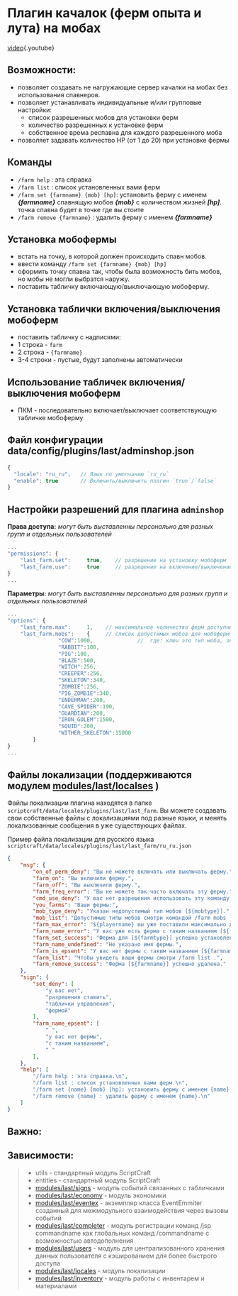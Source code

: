 <!-- TITLE: farm -->
<!-- SUBTITLE: описание плагина `farm` -->

# Плагин качалок (ферм опыта и лута) на мобах

[video](https://gaming.youtube.com/watch?v=iINGJLRrK5M&feature=share){.youtube}


## Возможности:
- позволяет создавать не нагружающие сервер качалки на мобах без использования спавнеров.
- позволяет устанавливать индивидуальные и/или групповые настройки:
  - список разрешенных мобов для установки ферм
  - количество разрешенных к установке ферм
  - собственное врема респавна для каждого разрешенного моба
- позволяет задавать количество HP (от 1 до 20) при установке фермы
 
## Команды
 - `/farm help` : эта справка
 - `/farm list` : список установленных вами ферм
 - `/farm set {farmname} {mob} [hp]`: установить ферму с именем ***{farmname}*** спавнящую мобов ***{mob}*** с количеством жизней ***[hp]***. точка спавна будет в точке где вы стоите
 - `/farm remove {farmname}` : удалить ферму с именем ***{farmname}***

## Установка мобофермы
- встать на точку, в которой должен происходить спавн мобов.
- ввести команду `/farm set {farmname} {mob} [hp]`
- оформить точку спавна так, чтобы была возможность бить мобов, но мобы не могли выбратся наружу.
- поставить табличку включающую/выключающую мобоферму.

 ## Установка таблички включения/выключения мобоферм
 - поставить табличку с надписями:
 - 1 строка - `farm`
 - 2 строка - `{farmname}`
 - 3-4 строки - пустые, будут заполнены автоматически
 
## Использование табличек включения/выключения мобоферм
- ПКМ - последовательно включает/выключает соответствующую табличке мобоферму
 
## Файл конфигурации data/config/plugins/last/adminshop.json
```js
{
  "locale": "ru_ru",   // Язык по умолчанию `ru_ru`
  "enable": true       // Включить/выключить плагин `true`/`false`
}
```

## Настройки разрешений для плагина `adminshop` 

**Права доступа:** *могут быть выставленны персонально для разных групп и отдельных пользователей*
```js
...
"permissions": {
    "last_farm.set":     true,    // разрешение на установку мобоферм
    "last_farm.use":     true     // разрешение на включение/выключение установленной мобофермы по ПКМ на табличке управления.
}
...
```

**Параметры:** *могут быть выставленны персонально для разных групп и отдельных пользователей*
```js
...
"options": {
    "last_farm.max":     1,    // максимальное количество ферм доступных для установки
    "last_farm.mobs":    {     // список допустимых мобов для мобоферм
				"COW":1000,              //  где: ключ это тип моба, значение это время респавна
				"RABBIT":100,
				"PIG":100,
				"BLAZE":500,
				"WITCH":256,
				"CREEPER":256,
				"SKELETON":340,
				"ZOMBIE":256,
				"PIG_ZOMBIE":340,
				"ENDERMAN":200,
				"CAVE_SPIDER":190,
				"GUARDIAN":200,
				"IRON_GOLEM":1500,
				"SQUID":200,
				"WITHER_SKELETON":15000 
		}
}
...
```

## Файлы локализации (поддерживаются модулем [modules/last/localses](/modules/locales) )

Файлы локализации плагина находятся в папке `scriptcraft/data/locales/plugins/last/last_farm`. Вы можете создавать свои собственные файлы с локализациями под разные языки, и менять локализованные сообщения в уже существующих файлах.

Пример файла локализации для русского языка `scriptcraft/data/locales/plugins/last/last_farm/ru_ru.json`
```json
{
    "msg": {
        "on_of_perm_deny": "Вы не можете включать или выключать ферму.",
        "farm_on": "Вы включили ферму.",
        "farm_off": "Вы выключили ферму.",
        "farm_freq_error": "Вы не можете так часто включать эту ферму.",
        "cmd_use_deny": "У вас нет разрешения использовать эту команду.",
        "you_farms": "Ваши фермы:",
        "mob_type_deny": "Указан недопустимый тип мобов [${mobtype}].",
        "mob_list": "Допустимые типы мобов смотри командой /farm mobs .",
        "farm_max_error": "${playername} вы уже поставили максимально допустимое для вас количество ферм. Вам доступно всего ${max} ферм для установки.",
        "farm_name_error": "У вас уже есть ферма с таким названием [${farmname}]. выбеhите какое нибудь другое название.",
        "farm_set_success": "Ферма для [${farmtype}] успешно установленна.",
        "farm_name_undefined": "Не указано имя фермы.",
        "farm_is_epsent": "У вас нет фермы с таким названием [${farmname}].",
        "farm_list": "Чтобы увидеть ваши фермы смотри /farm list .",
        "farm_remove_success": "Ферма [${farmname}] успешно удалена."
    },
    "sign": {
        "set_deny": [
            "у вас нет",
            "разрешения ставить",
            "таблички управления",
            "фермой"
        ],
        "farm_name_epsent": [
            " ",
            "у вас нет фермы",
            "с таким названием",
            " "
        ],
    },
    "help": [
        "/farm help : эта справка.\n",
        "/farm list : список установленных вами ферм.\n",
        "/farm set {name} {mob} [hp]: установить ферму с именем {name} спавнящую мобов {mob} с количеством жизней [hp]. точка спавна будет в точке где вы стоите.\n",
        "/farm remove {name} : удалить ферму с именем {name}.\n"
    ]
}

```

## Важно:

 
## Зависимости:
 > - utils - стандартный модуль ScriptCraft
 > - entities - стандартный модуль ScriptCraft
 > - [modules/last/signs](/modules/signs)       - модуль событий связанных с табличками
 > - [modules/last/economy](/modules/economy)     - модуль экономики
 > - [modules/last/eventex](/modules/eventex)     - экземпляр класса EventEmmiter созданный для межмодульного взаимодействия через вызовы событий
 > - [modules/last/completer](/modules/completer)   - модуль регистрации команд /jsp commandname как глобальных команд /commandname с возможностью автодополнения
 > - [modules/last/users](/modules/users)       - модуль для централизованного хранения данных пользователя с кэшированием для более быстрого доступа
 > - [modules/last/locales](/modules/locales)     - модуль локализации
 > - [modules/last/inventory](/modules/last/inventory)   - модуль работы с инвентарем и материалами
